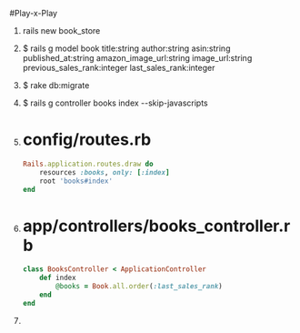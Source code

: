 #Play-x-Play

1. rails new book_store

2. $ rails g model book title:string author:string asin:string published_at:string amazon_image_url:string image_url:string previous_sales_rank:integer last_sales_rank:integer

3. $ rake db:migrate

4. $ rails g controller books index --skip-javascripts

5. # config/routes.rb

    ```ruby
    Rails.application.routes.draw do
        resources :books, only: [:index]
        root 'books#index'
    end
    ```

6. # app/controllers/books_controller.rb
    ```ruby
    class BooksController < ApplicationController
        def index
            @books = Book.all.order(:last_sales_rank)
        end
    end
    ```

7.
